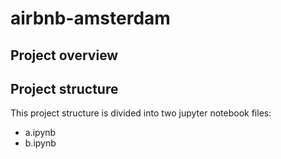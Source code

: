 # airbnb-amsterdam

## Project overview

## Project structure
This project structure is divided into two jupyter notebook files:
- a.ipynb
- b.ipynb
